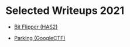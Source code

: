 # Selected Writeups 2021

- [Bit Flipper (HAS2)](https://github.com/itsecgary/CTFs/tree/master/Other/Bit-Flipper)

- [Parking (GoogleCTF)](https://github.com/itsecgary/CTFs/tree/master/Other/Parking)

